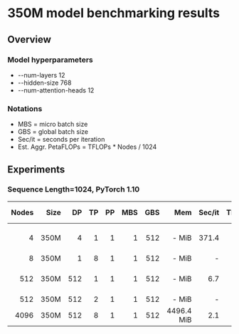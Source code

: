 # 350M model benchmarking results

## Overview
### Model hyperparameters
- --num-layers 12 
- --hidden-size 768 
- --num-attention-heads 12 

### Notations
- MBS = micro batch size
- GBS = global batch size
- Sec/it = seconds per iteration 
- Est. Aggr. PetaFLOPs = TFLOPs * Nodes / 1024

## Experiments

### Sequence Length=1024, PyTorch 1.10
| Nodes | Size | DP | TP | PP | MBS |  GBS | Mem  | Sec/it | TFLOPs |Est. Aggr. PetaFLOPs| Notes |
| ----: | ---: | -: | -: | -: | --: |  --: | ---: | -----: | -----: | ---: | ----: |
| 4 | 350M | 4 |  1 | 1  |   1 | 512 | - MiB | 371.4 |  0.83 | 0.003 | 03-04 with Activation Checkpointing |
| 8 | 350M | 1 |  8 | 1  |   1 | 512 | - MiB | -  |  - | - | 03-07 |
| 512 | 350M | 512 |  1 | 1  |   1 | 512 | - MiB | 6.7 |  0.47 | 0.23 | 03-07 with Activation Checkpointing|
| 512 | 350M | 512 |  2 | 1  |   1 | 512 | - MiB | - | - | - | 03-07|
| 4096 | 350M | 512 |  8 | 1  |   1 | 512 |4496.4 MiB | 2.1 |  0.14| 0.57 | 03-04 |
